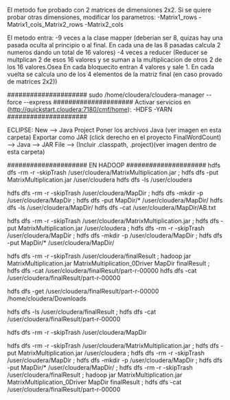 El metodo fue probado con 2 matrices de dimensiones 2x2. Si se quiere probar otras dimensiones, modificar los parametros: 
-Matrix1_rows
-Matrix1_cols_Matrix2_rows
-Matrix2_cols

El metodo entra:
-9 veces a la clase mapper (deberian ser 8, quizas hay una pasada oculta al principio o al final. En cada una de las 8 pasadas calcula 2 numeros dando un total de 16 valores)
-4 veces a reducer (Reducer se multplican 2 de esos 16 valores y se suman a la multiplicacion de otros 2 de los 16 valores.Osea En cada bloquecito entran 4 valores y sale 1. En cada vuelta se calcula uno de los 4 elementos de la matriz final (en caso provado de matrices 2x2))

#####################
sudo /home/cloudera/cloudera-manager --force --express
#####################
Activar servicios en (http://quickstart.cloudera:7180/cmf/home):
-HDFS
-YARN
#####################


ECLIPSE:
New --> Java Project
Poner los archivos Java (ver imagen en esta carpeta)
Exportar como JAR (click derecho en el proyecto FinalWordCount) --> Java --> JAR File --> (Incluir .classpath, .project)(ver imagen dentro de esta carpeta)


#####################
EN HADOOP
#####################
hdfs dfs -rm -r -skipTrash /user/cloudera/MatrixMultiplication.jar ; hdfs dfs -put MatrixMultiplication.jar /user/cloudera
hdfs dfs -ls /user/cloudera

hdfs dfs -rm -r -skipTrash /user/cloudera/MapDir ; hdfs dfs -mkdir -p /user/cloudera/MapDir ; hdfs dfs -put MapDir/* /user/cloudera/MapDir/
hdfs dfs -ls /user/cloudera/MapDir/
hdfs dfs -cat /user/cloudera/MapDir/AB.txt

hdfs dfs -rm -r -skipTrash /user/cloudera/MatrixMultiplication.jar ; hdfs dfs -put MatrixMultiplication.jar /user/cloudera ; hdfs dfs -rm -r -skipTrash /user/cloudera/MapDir ; hdfs dfs -mkdir -p /user/cloudera/MapDir ; hdfs dfs -put MapDir/* /user/cloudera/MapDir/

hdfs dfs -rm -r -skipTrash /user/cloudera/finalResult ; hadoop jar MatrixMultiplication.jar MatrixMultiplication_0Driver MapDir finalResult ; hdfs dfs -cat /user/cloudera/finalResult/part-r-00000
hdfs dfs -cat /user/cloudera/finalResult/part-r-00000

hdfs dfs -get /user/cloudera/finalResult/part-r-00000 /home/cloudera/Downloads

hdfs dfs -ls /user/cloudera/finalResult ; hdfs dfs -cat /user/cloudera/finalResult/part-r-00000

hdfs dfs -rm -r -skipTrash /user/cloudera/MapDir

hdfs dfs -rm -r -skipTrash /user/cloudera/MatrixMultiplication.jar ; hdfs dfs -put MatrixMultiplication.jar /user/cloudera ; hdfs dfs -rm -r -skipTrash /user/cloudera/MapDir ; hdfs dfs -mkdir -p /user/cloudera/MapDir ; hdfs dfs -put MapDir/* /user/cloudera/MapDir/ ; hdfs dfs -rm -r -skipTrash /user/cloudera/finalResult ; hadoop jar MatrixMultiplication.jar MatrixMultiplication_0Driver MapDir finalResult ; hdfs dfs -cat /user/cloudera/finalResult/part-r-00000

